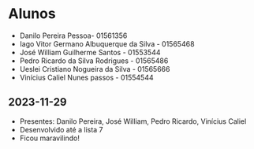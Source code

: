 # Alunos

* Danilo Pereira Pessoa- 01561356
* Iago Vitor Germano Albuquerque da Silva - 01565468
* José William Guilherme Santos - 01553544
* Pedro Ricardo da Silva Rodrigues - 01565486
* Ueslei Cristiano Nogueira da Silva - 01565666
* Vinícius Caliel Nunes passos - 01554544

## 2023-11-29

* Presentes: Danilo Pereira, José William, Pedro Ricardo, Vinícius Caliel
* Desenvolvido até a lista 7
* Ficou maravilindo!
